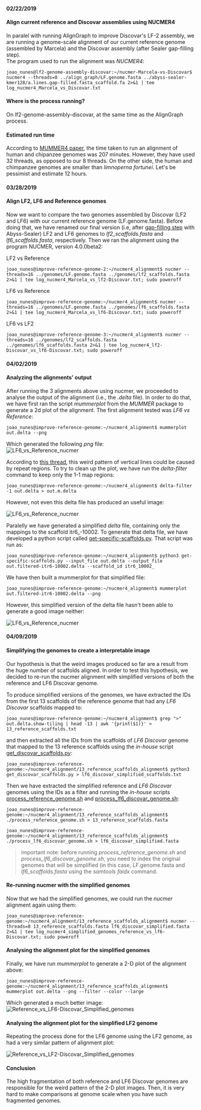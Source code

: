 #### 02/22/2019  
#### Align current reference and Discovar assemblies using NUCMER4
In paralel with running AlignGraph to improve Discovar's LF-2 assembly, we are running a genome-scale alignment of our current reference genome (assembled by Marcela) and the Discovar assembly (after Sealer gap-filling step).  
The program used to run the alignment was *NUCMER4*:  

```console  
joao_nunes@lf2-genome-assembly-discovar:~/nucmer-Marcela-vs-Discovar$ nucmer4 --threads=8 ../align_graph/LF.genome.fasta ../abyss-sealer-kmer128/a.lines.gap-filled.fasta_scaffold.fa 2>&1 | tee log_nucmer4_Marcela_vs_Discovar.txt  
```  

#### Where is the process running?  
On lf2-genome-assembly-discovar, at the same time as the AlignGraph process.

#### Estimated run time  
According to [MUMMER4 paper](https://www.ncbi.nlm.nih.gov/pmc/articles/PMC5802927/), the time taken to run an alignment of human and chipanzee genomes was 207 minutes. However, they have used 32 threads, as opposed to our 8 threads. On the other side, the human and chimpanzee genomes are smaller than *limnoperna fortunei*. Let's be pessimist and estimate 12 hours.  

#### 03/28/2019  
#### Align LF2, LF6 and Reference genomes  
Now we want to compare the two genomes assembled by Discovar (LF2 and LF6) with our current reference genome (LF.genome.fasta). Before doing that, we have renamed our final version (i.e, after [gap-filling step](https://github.com/biobureaubiotech/goldenMusselGender/blob/master/10.Gap-filling-Discovar-scaffolds.md) with Abyss-Sealer) LF2 and LF6 genomes to *lf2_scaffolds.fasta* and *lf6_scaffolds.fasta*, respectively. Then we ran the alignment using the program NUCMER, version 4.0.0beta2:  

LF2 vs Reference  
```console  
joao_nunes@improve-reference-genome-2:~/nucmer4_alignment$ nucmer --threads=16 ../genomes/LF.genome.fasta ../genomes/lf2_scaffolds.fasta 2>&1 | tee log_nucmer4_Marcela_vs_lf2-Discovar.txt; sudo poweroff
```  

LF6 vs Reference  
```console  
joao_nunes@improve-reference-genome:~/nucmer4_alignment$ nucmer --threads=16 ../genomes/LF.genome.fasta ../genomes/lf6_scaffolds.fasta 2>&1 | tee log_nucmer4_Marcela_vs_lf6-Discovar.txt; sudo poweroff
```  

LF6 vs LF2  
```console  
joao_nunes@improve-reference-genome-3:~/nucmer4_alignment$ nucmer --threads=16 ../genomes/lf2_scaffolds.fasta ../genomes/lf6_scaffolds.fasta 2>&1 | tee log_nucmer4_lf2-Discovar_vs_lf6-Discovar.txt; sudo poweroff
```

#### 04/02/2019  
#### Analyzing the alignments' output  
After running the 3 alignments above using nucmer, we proceeded to analyse the output of the alignment (i.e., the *.delta* file). In order to do that, we have first ran the script *mummerplot* from the *MUMMER* package to generate a 2d plot of the alignment. The first alignment tested was *LF6 vs Reference*:  

```console  
joao_nunes@improve-reference-genome:~/nucmer4_alignment$ mummerplot out.delta --png
```  

Which generated the following *png* file:  
![LF6_vs_Reference_nucmer](https://github.com/biobureaubiotech/goldenMusselGender/blob/master/images/out.png)

According to [this thread](https://sourceforge.net/p/mummer/mailman/mummer-help/thread/CAFpLa4KSyWNZFWa4cMFgr6eQRsCnAiBovBBbRzA9SzmKTnqkqA%40mail.gmail.com/), this weird pattern of vertical lines could be caused by repeat regions. To try to clean up the plot, we have run the *delta-filter* command to keep only the 1-1 map regions:  

```console  
joao_nunes@improve-reference-genome:~/nucmer4_alignment$ delta-filter -1 out.delta > out.m.delta
```  

However, not even this delta file has produced an useful image:  

![LF6_vs_Reference_nucmer](https://github.com/biobureaubiotech/goldenMusselGender/blob/master/images/out.m.png)

Paralelly we have generated a simplified *delta* file, containing only the mappings to the scaffold itr6_-10002. To generate that delta file, we have developed a python script called [get-specific-scaffolds.py](https://github.com/biobureaubiotech/goldenMusselGender/blob/master/scripts/get-specific-scaffolds.py). That script was run as:  

```console  
joao_nunes@improve-reference-genome:~/nucmer4_alignment$ python3 get-specific-scaffolds.py --input_file out.delta --output_file out.filtered-itr6-10002.delta --scaffold_id itr6_10002_
```
We have then built a mummerplot for that simplified file:  

```console
joao_nunes@improve-reference-genome:~/nucmer4_alignment$ mummerplot out.filtered-itr6-10002.delta --png
```  

However, this simplified version of the delta file hasn't been able to generate a good image neither:  

![LF6_vs_Reference_nucmer](https://github.com/biobureaubiotech/goldenMusselGender/blob/master/images/out_simplified.png)

#### 04/09/2019  
#### Simplifying the genomes to create a interpretable image  
Our hypothesis is that the weird images produced so far are a result from the huge number of scaffolds aligned. In order to test this hypothesis, we decided to re-run the nucmer alignment with simplified versions of both the reference and LF6 Discovar genome.  

To produce simplified versions of the genomes, we have extracted the IDs from the first 13 scaffolds of the reference genome that had any *LF6 Discovar* scaffolds mapped to:  

```console  
joao_nunes@improve-reference-genome:~/nucmer4_alignment$ grep ">" out.delta.show-tiling | head -13 | awk '{print($1)}' > 13_reference_scaffolds.txt  
```  

and then extracted all the IDs from the scaffolds of *LF6 Discovar* genome that mapped to the 13 reference scaffolds using the *in-house* script [get_discovar_scaffolds.py](https://github.com/biobureaubiotech/goldenMusselGender/blob/master/scripts/get_discovar_scaffolds.py):  

```console  
joao_nunes@improve-reference-genome:~/nucmer4_alignment/13_reference_scaffolds_alignment$ python3 get_discovar_scaffolds.py > lf6_discovar_simplified_scaffolds.txt  
``` 

Then we have extracted the simplified reference and *LF6 Discovar* genomes using the IDs as a filter and running the *in-house* scripts [process_reference_genome.sh](https://github.com/biobureaubiotech/goldenMusselGender/blob/master/scripts/process_reference_genome.sh) and [process_lf6_discovar_genome.sh](https://github.com/biobureaubiotech/goldenMusselGender/blob/master/scripts/process_lf6_discovar_genome.sh):  

```console  
joao_nunes@improve-reference-genome:~/nucmer4_alignment/13_reference_scaffolds_alignment$ ./process_reference_genome.sh > 13_reference_scaffolds.fasta
``` 
```console  
joao_nunes@improve-reference-genome:~/nucmer4_alignment/13_reference_scaffolds_alignment$ ./process_lf6_discovar_genome.sh > lf6_discovar_simplified.fasta
``` 

>important note: before running *process_reference_genome.sh* and *process_lf6_discovar_genome.sh*, you need to index the original genomes that will be simplified (in this case, LF.genome.fasta and *lf6_scaffolds.fasta* using the *samtools faidx* command. 

#### Re-running nucmer with the simplified genomes
Now that we had the simplified genomes, we could run the *nucmer* alignment again using them:  

```console  
joao_nunes@improve-reference-genome:~/nucmer4_alignment/13_reference_scaffolds_alignment$ nucmer --threads=8 13_reference_scaffolds.fasta lf6_discovar_simplified.fasta 2>&1 | tee log_nucmer4_simplified_genomes_reference_vs_lf6-Discovar.txt; sudo poweroff
```

#### Analysing the alignment plot for the simplified genomes  
Finally, we have run *mummerplot* to generate a 2-D plot of the alignment above:  

```console  
joao_nunes@improve-reference-genome:~/nucmer4_alignment/13_reference_scaffolds_alignment$ mummerplot out.delta --png --filter --color --large 
```  

Which generated a much better image:  
![Reference_vs_LF6-Discovar_Simplified_genomes](https://github.com/biobureaubiotech/goldenMusselGender/blob/master/images/lf6.out.filter.large.color.png)  

#### Analysing the alignment plot for the simplified LF2 genome  
Repeating the process done for the LF6 genome using the LF2 genome, as had a very similar pattern of alignment plot:  

![Reference_vs_LF2-Discovar_Simplified_genomes](https://github.com/biobureaubiotech/goldenMusselGender/blob/master/images/lf2.out.filter.large.color.png)

#### Conclusion  
The high fragmentation of both reference and LF6 Discovar genomes are responsible for the weird pattern of the 2-D plot images. Then, it is very hard to make comparisons at genome scale when you have such fragmented genomes. 

